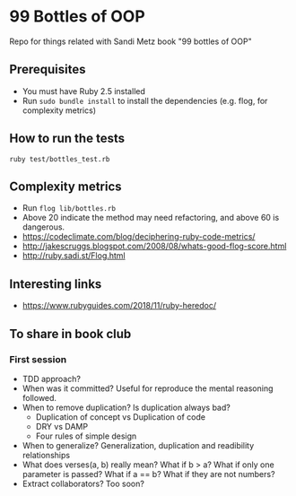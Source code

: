 # 99 Bottles of OOP
Repo for things related with Sandi Metz book "99 bottles of OOP"


## Prerequisites
* You must have Ruby 2.5 installed
* Run `sudo bundle install` to install the dependencies (e.g. flog, for complexity metrics)


## How to run the tests
`ruby test/bottles_test.rb`


## Complexity metrics
* Run `flog lib/bottles.rb`
* Above 20 indicate the method may need refactoring, and above 60 is dangerous.
* https://codeclimate.com/blog/deciphering-ruby-code-metrics/
* http://jakescruggs.blogspot.com/2008/08/whats-good-flog-score.html
* http://ruby.sadi.st/Flog.html


## Interesting links
* https://www.rubyguides.com/2018/11/ruby-heredoc/


## To share in book club
### First session
* TDD approach?
* When was it committed? Useful for reproduce the mental reasoning followed.
* When to remove duplication? Is duplication always bad? 
    - Duplication of concept vs Duplication of code
    - DRY vs DAMP
    - Four rules of simple design
* When to generalize? Generalization, duplication and readibility relationships
* What does verses(a, b) really mean? What if b > a? What if only one parameter is passed? What if a == b? What if they are not numbers?
* Extract collaborators? Too soon?